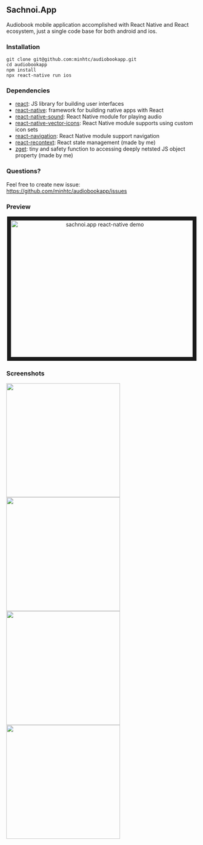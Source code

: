 ## Sachnoi.App

Audiobook mobile application accomplished with React Native and React ecosystem, just a single code base for both android and ios.

### Installation

    git clone git@github.com:minhtc/audiobookapp.git
    cd audiobookapp
    npm install
    npx react-native run ios

### Dependencies

- [react](https://github.com/facebook/react): JS library for building user interfaces
- [react-native](https://github.com/facebook/react-native): framework for building native apps with React
- [react-native-sound](https://github.com/zmxv/react-native-sound): React Native module for playing audio
- [react-native-vector-icons](https://github.com/oblador/react-native-vector-icons): React Native module supports using custom icon sets
- [react-navigation](https://github.com/react-navigation/react-navigation/): React Native module support navigation
- [react-recontext](https://github.com/minhtc/react-recontext): React state management (made by me)
- [zget](https://www.npmjs.com/package/zget): tiny and safety function to accessing deeply netsted JS object property (made by me)

### Questions?

Feel free to create new issue: https://github.com/minhtc/audiobookapp/issues

### Preview

<center><a href="http://www.youtube.com/watch?feature=player_embedded&v=GT63VkgRins" target="_blank"><img src="http://img.youtube.com/vi/GT63VkgRins/0.jpg" alt="sachnoi.app react-native demo" width="480" height="360" border="10" /></a></center>

### Screenshots

<img src="https://raw.githubusercontent.com/minhtc/audiobookapp/master/screenshots/ss1.png" width="300"> <img src="https://raw.githubusercontent.com/minhtc/audiobookapp/master/screenshots/ss2.png" width="300">
<img src="https://raw.githubusercontent.com/minhtc/audiobookapp/master/screenshots/ss3.png" width="300"> <img src="https://raw.githubusercontent.com/minhtc/audiobookapp/master/screenshots/ss4.png" width="300">
